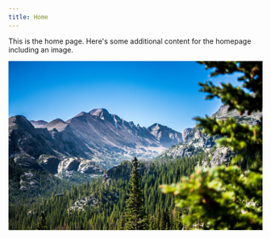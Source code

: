 ```yaml
---
title: Home
---
```

This is the home page. Here's some additional content for the homepage including an image.



![Mountains](/examples/common/images/uploads/mountains-optim.jpg "Mountains")